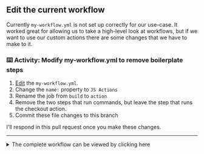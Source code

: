 ## Edit the current workflow

Currently `my-workflow.yml` is not set up correctly for our use-case.  It worked great for allowing us to take a high-level look at workflows, but if we want to use our custom actions there are some changes that we have to make to it.

### :keyboard: Activity: Modify my-workflow.yml to remove boilerplate steps

1. [Edit]({{workflowFile}}) the `my-workflow.yml`.
2. Change the `name:` property to `JS Actions`
3. Rename the job from `build` to `action`
4. Remove the two steps that run commands, but leave the step that runs the checkout action.
5. Commit these file changes to this branch

I'll respond in this pull request once you make these changes.

---

<details><summary>The complete workflow can be viewed by clicking here</summary>

```yaml
name: JS Actions

on: [push]

jobs:
  action:

    runs-on: ubuntu-latest

    steps:
    - uses: actions/checkout@v1
```
</details>



